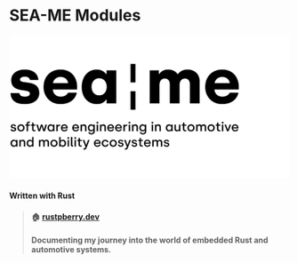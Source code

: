 # SEA-ME Modules

![Alt text](assets/SEAME_Logo.png)

#### Written with Rust

> #### 🏠 [rustpberry.dev](https://rustpberry.dev)
>
> #### Documenting my journey into the world of embedded Rust and automotive systems.
